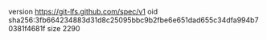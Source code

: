 version https://git-lfs.github.com/spec/v1
oid sha256:3fb664234883d31d8c25095bbc9b2fbe6e651dad655c34dfa994b70381f4681f
size 2290
